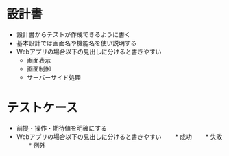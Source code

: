 # 設計書
* 設計書からテストが作成できるように書く
* 基本設計では画面名や機能名を使い説明する
* Webアプリの場合以下の見出しに分けると書きやすい
    * 画面表示
    * 画面制御
    * サーバーサイド処理

# テストケース
* 前提・操作・期待値を明確にする
* Webアプリの場合以下の見出しに分けると書きやすい
　　* 成功
　　* 失敗
　　* 例外
